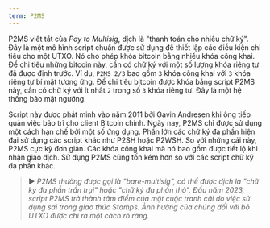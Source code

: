 ```yaml
---
term: P2MS
---
```


P2MS viết tắt của *Pay to Multisig*, dịch là "thanh toán cho nhiều chữ ký". Đây là một mô hình script chuẩn được sử dụng để thiết lập các điều kiện chi tiêu cho một UTXO. Nó cho phép khóa bitcoin bằng nhiều khóa công khai. Để chi tiêu những bitcoin này, cần có chữ ký với một số lượng khóa riêng tư đã được định trước. Ví dụ, `P2MS 2/3` bao gồm `3` khóa công khai với `3` khóa riêng tư bí mật tương ứng. Để chi tiêu bitcoin được khóa bằng script P2MS này, cần có chữ ký với ít nhất `2` trong số `3` khóa riêng tư. Đây là một hệ thống bảo mật ngưỡng.

Script này được phát minh vào năm 2011 bởi Gavin Andresen khi ông tiếp quản việc bảo trì cho client Bitcoin chính. Ngày nay, P2MS chỉ được sử dụng một cách hạn chế bởi một số ứng dụng. Phần lớn các chữ ký đa phần hiện đại sử dụng các script khác như P2SH hoặc P2WSH. So với những cái này, P2MS cực kỳ đơn giản. Các khóa công khai mà nó bao gồm được tiết lộ khi nhận giao dịch. Sử dụng P2MS cũng tốn kém hơn so với các script chữ ký đa phần khác.

> ► *P2MS thường được gọi là "bare-multisig", có thể được dịch là "chữ ký đa phần trần trụi" hoặc "chữ ký đa phần thô". Đầu năm 2023, script P2MS trở thành tâm điểm của một cuộc tranh cãi do việc sử dụng sai trong giao thức Stamps. Ảnh hưởng của chúng đối với bộ UTXO được chỉ ra một cách rõ ràng.*